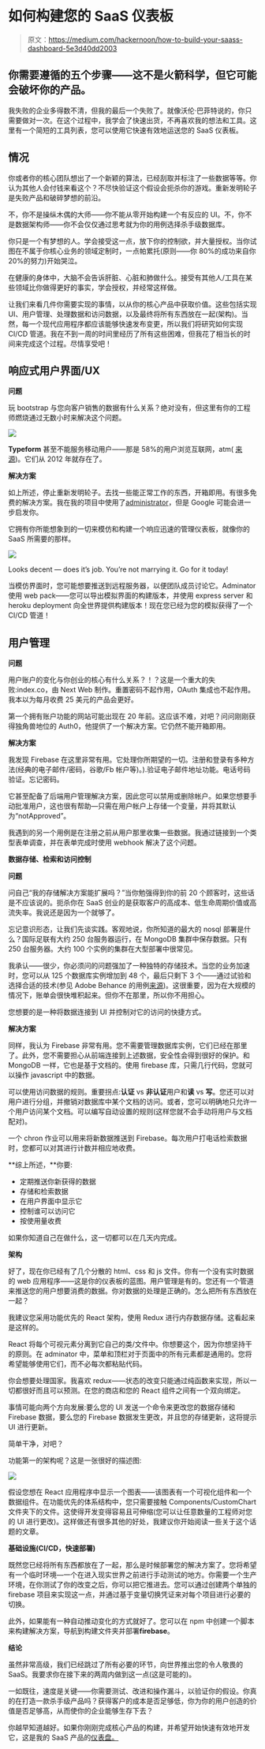 # 如何构建您的 SaaS 仪表板

> 原文：<https://medium.com/hackernoon/how-to-build-your-saass-dashboard-5e3d40dd2003>

## 你需要遵循的五个步骤——这不是火箭科学，但它可能会破坏你的产品。

我失败的企业多得数不清，但我的最后一个失败了。就像沃伦·巴菲特说的，你只需要做对一次。在这个过程中，我学会了快速出货，不再喜欢我的想法和工具。这里有一个简短的工具列表，您可以使用它快速有效地运送您的 SaaS 仪表板。

## 情况

你或者你的核心团队想出了一个新颖的算法，已经刮取并标注了一些数据等等。你认为其他人会付钱来看这个？不尽快验证这个假设会扼杀你的游戏。重新发明轮子是失败产品和破碎梦想的前沿。

不，你不是操纵木偶的大师——你不能从零开始构建一个有反应的 UI。不，你不是数据架构师——你不会仅仅通过思考就为你的用例选择杀手级数据库。

你只是一个有梦想的人。学会接受这一点，放下你的控制欲，并大量授权。当你试图在不属于你核心业务的领域定制时，一点帕累托(原则——你 80%的成功来自你 20%的努力)开始哭泣。

在健康的身体中，大脑不会告诉肝脏、心脏和肺做什么。接受有其他人/工具在某些领域比你做得更好的事实，学会授权，并经常这样做。

让我们来看几件你需要实现的事情，以从你的核心产品中获取价值。这些包括实现 UI、用户管理、处理数据和访问数据，以及最终将所有东西放在一起(架构)。当然，每一个现代应用程序都应该能够快速发布变更，所以我们将研究如何实现 CI/CD 管道。我在不到一周的时间里经历了所有这些困难，但我花了相当长的时间来完成这个过程。尽情享受吧！

## 响应式用户界面/UX

**问题**

玩 bootstrap 与您向客户销售的数据有什么关系？绝对没有，但这里有你的工程师燃烧通过无数小时来解决这个问题。

![](img/54d0b8ae86a2d4d1a2121a6627e5a280.png)

**Typeform** 甚至不能服务移动用户——那是 58%的用户浏览互联网，atm( [来源](https://www.stonetemple.com/mobile-vs-desktop-usage-study/))。它们从 2012 年就存在了。

**解决方案**

如上所述，停止重新发明轮子。去找一些能正常工作的东西，开箱即用。有很多免费的解决方案。我在我的项目中使用了[administrator](https://github.com/puikinsh/Adminator-admin-dashboard)，但是 Google 可能会进一步启发你。

它拥有你所能想象到的一切来模仿和构建一个响应迅速的管理仪表板，就像你的 SaaS 所需要的那样。

![](img/ae92def5a9492e7be5c62f9c47d58f38.png)

Looks decent — does it’s job. You’re not marrying it. Go for it today!

当模仿界面时，您可能想要推送到远程服务器，以便团队成员讨论它。Adminator 使用 web pack——您可以导出模拟界面的构建版本，并使用 express server 和 heroku deployment 向全世界提供构建版本！现在您已经为您的模拟获得了一个 CI/CD 管道！

## 用户管理

**问题**

用户账户的变化与你创业的核心有什么关系？！？这是一个重大的失败:index.co，由 Next Web 制作。重置密码不起作用，OAuth 集成也不起作用。我本以为每月收费 25 美元的产品会更好。

第一个拥有账户功能的网站可能出现在 20 年前。这应该不难，对吧？问问刚刚获得独角兽地位的 Auth0，他提供了一个解决方案。它仍然不能开箱即用。

**解决方案**

我发现 Firebase 在这里非常有用。它处理你所期望的一切。注册和登录有多种方法(经典的电子邮件/密码，谷歌/Fb 帐户等)。).验证电子邮件地址功能。电话号码验证。忘记密码。

它甚至配备了后端用户管理解决方案，因此您可以禁用或删除帐户。如果您想要手动批准用户，这也很有帮助—只需在用户帐户上存储一个变量，并将其默认为“notApproved”。

我遇到的另一个用例是在注册之前从用户那里收集一些数据。我通过链接到一个类型表单调查，并在表单完成时使用 webhook 解决了这个问题。

**数据存储、检索和访问控制**

**问题**

问自己“我的存储解决方案能扩展吗？”当你勉强得到你的前 20 个顾客时，这些话是不应该说的。扼杀你在 SaaS 创业的是获取客户的高成本、低生命周期价值或高流失率。我说还是因为一个就够了。

忘记意识形态，让我们先谈实践。客观地说，你所知道的最大的 nosql 部署是什么？国际足联有大约 250 台服务器运行，在 MongoDB 集群中保存数据。只有 250 台服务器。大约 100 个实例的集群在大型部署中很常见。

我承认——很少，你必须问的问题强加了一种独特的存储技术。当您的业务加速时，您可以从 125 个数据库实例增加到 48 个，最后只剩下 3 个——通过试验和选择合适的技术(参见 Adobe Behance 的用例[来源](https://www.youtube.com/watch?v=BfPDZf2wmqg))。这很重要，因为在大规模的情况下，账单会很快堆积起来。但你不在那里，所以你不用担心。

您想要的是一种将数据连接到 UI 并控制对它的访问的快捷方式。

**解决方案**

同样，我认为 Firebase 非常有用。您不需要管理数据库实例，它们已经在那里了。此外，您不需要担心从前端连接到上述数据，安全性会得到很好的保护。和 MongoDB 一样，它也是基于文档的。使用 firebase 库，只需几行代码，您就可以操作 javascript 中的数据。

可以使用访问数据的规则。重要拐点:**认证** vs **非认证**用户和**读** vs **写**。您还可以对用户进行分组，并撤销对数据库中某个文档的访问。或者，您可以明确地只允许一个用户访问某个文档。可以编写自动设置的规则(这样您就不会手动将用户与文档配对)。

一个 chron 作业可以用来将新数据推送到 Firebase。每次用户打电话检索数据时，您都可以对其进行计数并相应地收费。

**综上所述，**你要:

*   定期推送你新获得的数据
*   存储和检索数据
*   在用户界面中显示它
*   控制谁可以访问它
*   按使用量收费

如果你知道自己在做什么，这一切都可以在几天内完成。

**架构**

好了，现在你已经有了几个分散的 html、css 和 js 文件。你有一个没有实时数据的 web 应用程序——这是你的仪表板的蓝图。用户管理是有的。您还有一个管道来推送您的用户想要消费的数据。你对数据的处理是正确的。怎么把所有东西放在一起？

我建议您采用功能优先的 React 架构，使用 Redux 进行内存数据存储。这看起来是这样的。

React 将每个可视元素分离到它自己的类/文件中。你想要这个，因为你想坚持干的原则。在 adminator 中，菜单和顶栏对于页面中的所有元素都是通用的。您将希望能够使用它们，而不必每次都粘贴代码。

你会想要处理国家。我喜欢 redux——状态的改变只能通过纯函数来实现，所以一切都很好而且可以预测。在您的商店和您的 React 组件之间有一个双向绑定。

事情可能向两个方向发展:要么您的 UI 发送一个命令来更改您的数据存储和 Firebase 数据，要么您的 Firebase 数据发生更改，并且您的存储更新，这将提示 UI 进行更新。

简单干净，对吧？

功能第一的架构呢？这是一张很好的描述图:

![](img/94c040e4c74df5c60a3b8d4cb4966a6d.png)

假设您想在 React 应用程序中显示一个图表——该图表有一个可视化组件和一个数据组件。在功能优先的体系结构中，您只需要接触 Components/CustomChart 文件夹下的文件。这使得开发变得容易且可伸缩(您可以让任意数量的工程师对您的 UI 进行更改)。这样做还有很多其他的好处，我建议你开始阅读一些关于这个话题的文章。

**基础设施(CI/CD，快速部署)**

既然您已经将所有东西都放在了一起，那么是时候部署您的解决方案了。您将希望有一个临时环境—一个在进入现实世界之前进行手动测试的地方。你需要一个生产环境，在你测试了你的改变之后，你可以把它推进去。您可以通过创建两个单独的 firebase 项目来实现这一点，并通过基于变量切换凭证来对每个项目进行必要的切换。

此外，如果能有一种自动推动变化的方式就好了。您可以在 npm 中创建一个脚本来构建解决方案，导航到构建文件夹并部署**firebase**。

**结论**

虽然非常高级，我们已经跳过了所有必要的环节，向世界推出您的令人敬畏的 SaaS。我要求你在接下来的两周内做到这一点(这是可能的)。

一如既往，速度是关键——你需要测试、改进和操作漏斗，以验证你的假设。你真的在打造一款杀手级产品吗？获得客户的成本是否足够低，你为你的用户创造的价值是否足够高，从而使你的企业能够生存下去？

你越早知道越好。如果你刚刚完成核心产品的构建，并希望开始快速有效地开发它，这是我的 SaaS 产品的[仪表盘。](https://dashboardhero.dev/)